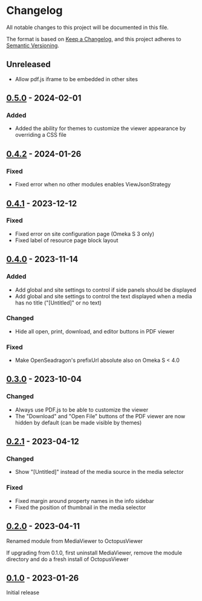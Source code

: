 # Changelog

All notable changes to this project will be documented in this file.

The format is based on [Keep a Changelog](https://keepachangelog.com/en/1.0.0/),
and this project adheres to [Semantic Versioning](https://semver.org/spec/v2.0.0.html).

## Unreleased

- Allow pdf.js iframe to be embedded in other sites

## [0.5.0] - 2024-02-01

### Added
- Added the ability for themes to customize the viewer appearance by overriding
  a CSS file

## [0.4.2] - 2024-01-26

### Fixed
- Fixed error when no other modules enables ViewJsonStrategy

## [0.4.1] - 2023-12-12

### Fixed
- Fixed error on site configuration page (Omeka S 3 only)
- Fixed label of resource page block layout

## [0.4.0] - 2023-11-14

### Added
- Add global and site settings to control if side panels should be displayed
- Add global and site settings to control the text displayed when a media has
  no title ("[Untitled]" or no text)

### Changed
- Hide all open, print, download, and editor buttons in PDF viewer

### Fixed
- Make OpenSeadragon's prefixUrl absolute also on Omeka S < 4.0

## [0.3.0] - 2023-10-04

### Changed

- Always use PDF.js to be able to customize the viewer
- The "Download" and "Open File" buttons of the PDF viewer are now hidden by
  default (can be made visible by themes)

## [0.2.1] - 2023-04-12

### Changed

- Show "[Untitled]" instead of the media source in the media selector

### Fixed

- Fixed margin around property names in the info sidebar
- Fixed the position of thumbnail in the media selector

## [0.2.0] - 2023-04-11

Renamed module from MediaViewer to OctopusViewer

If upgrading from 0.1.0, first uninstall MediaViewer, remove the module
directory and do a fresh install of OctopusViewer

## [0.1.0] - 2023-01-26

Initial release

[0.5.0]: https://github.com/biblibre/omeka-s-module-OctopusViewer/releases/tag/v0.5.0
[0.4.2]: https://github.com/biblibre/omeka-s-module-OctopusViewer/releases/tag/v0.4.2
[0.4.1]: https://github.com/biblibre/omeka-s-module-OctopusViewer/releases/tag/v0.4.1
[0.4.0]: https://github.com/biblibre/omeka-s-module-OctopusViewer/releases/tag/v0.4.0
[0.3.0]: https://github.com/biblibre/omeka-s-module-OctopusViewer/releases/tag/v0.3.0
[0.2.1]: https://github.com/biblibre/omeka-s-module-OctopusViewer/releases/tag/v0.2.1
[0.2.0]: https://github.com/biblibre/omeka-s-module-OctopusViewer/releases/tag/v0.2.0
[0.1.0]: https://github.com/biblibre/omeka-s-module-OctopusViewer/releases/tag/v0.1.0
